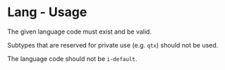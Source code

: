 # Lang - Usage

The given language code must exist and be valid.

Subtypes that are reserved for private use (e.g. `qtx`) should not be used.

The language code should not be `i-default`.
